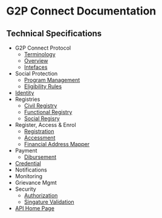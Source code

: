 # G2P Connect Documentation

## Technical Specifications

* G2P Connect Protocol
    * [Terminology](./Terminology.md)
    * [Overview](./Home.md)
    * [Intefaces](./Interfaces.md)
* Social Protection
    * [Program Management](./ProgramManagement.md)
    * [Eligibility Rules](./EligibilityRules.md)
* [Identity](./Identity.md)
 * Registries
    * [Civil Registry](./CivilRegistry.md)
    * [Functional Registry](./FunctionalRegistry.md)
    * [Social Regisry](./SocialRegistry.md)
* Register, Access & Enrol
    * [Registration](.Registration.md)
    * [Accessment](./BeneficiaryAccessment.md)
    * [Financial Address Mapper](./FinancialAddressMapper.md)
* Payment
    * [Dibursement](./Disbursement.md)
* [Credential](./Credential.md)
* Notifications
* Monitoring
* Grievance Mgmt
* Security
    * [Authorization](./Authorization.md)
    * [Singature Validation](./SignatureValidation.md)
* [API Home Page](https://g2p-connect.github.io/specs/)